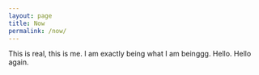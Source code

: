 ```yaml
---
layout: page
title: Now
permalink: /now/
---
```

This is real, this is me. I am exactly being what I am beinggg. Hello. Hello again.